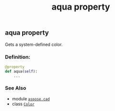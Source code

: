 ﻿---
title: aqua property
second_title: Aspose.CAD for Python via .NET API References
description: 
type: docs
weight: 170
url: /python-net/aspose.cad/color/aqua/
is_root: false
---

## aqua property


Gets a system-defined color.
### Definition:
```python
@property
def aqua(self):
    ...
```

### See Also
* module [`aspose.cad`](../../)
* class [`Color`](/cad/python-net/aspose.cad/color)
